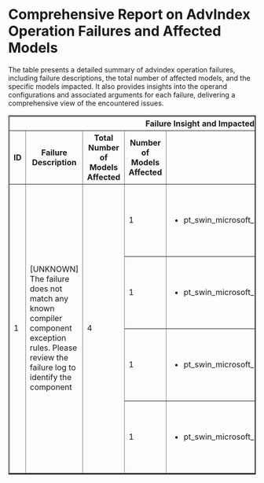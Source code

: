 <h1>Comprehensive Report on AdvIndex Operation Failures and Affected Models</h1>
<p>The table presents a detailed summary of advindex operation failures, including failure descriptions, the total number of affected models, and the specific models impacted. It also provides insights into the operand configurations and associated arguments for each failure, delivering a comprehensive view of the encountered issues.</p>
<table border="2">
	<thead>
		<tr style="text-align: center;">
			<th colspan="5">Failure Insight and Impacted Models</th>
			<th colspan="2">Advindex Operation Details</th>
		</tr>
		<tr style="text-align: center;">
			<th>ID</th>
			<th>Failure Description</th>
			<th>Total Number of Models Affected</th>
			<th>Number of Models Affected</th>
			<th>Affected Models</th>
			<th>Operands</th>
			<th>Arguments</th>
		</tr>
	</thead>
	<tbody>
		<tr>
			<td rowspan="4">1</td>
			<td rowspan="4">[UNKNOWN] The failure does not match any known compiler component exception rules. Please review the failure log to identify the component</td>
			<td rowspan="4">4</td>
			<td>1</td>
			<td><ul><li>pt_swin_microsoft_swin_tiny_patch4_window7_224_img_cls_hf</li></ul></td>
			<td>Operand(type=Parameter, shape=(169, 3), dtype=float32)<br><div align='center'>X</div>Operand(type=Activation, shape=(2401,), dtype=int64)</td>
			<td></td>
		</tr>
		<tr>
			<td>1</td>
			<td><ul><li>pt_swin_microsoft_swin_tiny_patch4_window7_224_img_cls_hf</li></ul></td>
			<td>Operand(type=Parameter, shape=(169, 6), dtype=float32)<br><div align='center'>X</div>Operand(type=Activation, shape=(2401,), dtype=int64)</td>
			<td></td>
		</tr>
		<tr>
			<td>1</td>
			<td><ul><li>pt_swin_microsoft_swin_tiny_patch4_window7_224_img_cls_hf</li></ul></td>
			<td>Operand(type=Parameter, shape=(169, 12), dtype=float32)<br><div align='center'>X</div>Operand(type=Activation, shape=(2401,), dtype=int64)</td>
			<td></td>
		</tr>
		<tr>
			<td>1</td>
			<td><ul><li>pt_swin_microsoft_swin_tiny_patch4_window7_224_img_cls_hf</li></ul></td>
			<td>Operand(type=Parameter, shape=(169, 24), dtype=float32)<br><div align='center'>X</div>Operand(type=Activation, shape=(2401,), dtype=int64)</td>
			<td></td>
		</tr>
	</tbody>
</table>
